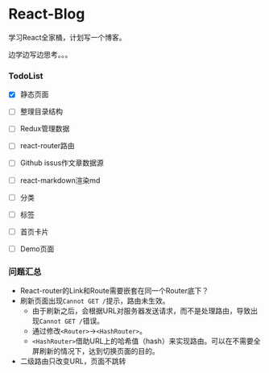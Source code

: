# React-Blog

学习React全家桶，计划写一个博客。

边学边写边思考。。。


### TodoList

* [x] 静态页面
* [ ] 整理目录结构
* [ ] Redux管理数据
* [ ] react-router路由
* [ ] Github issus作文章数据源
* [ ] react-markdown渲染md
* [ ] 分类
* [ ] 标签
* [ ] 首页卡片
* [ ] Demo页面


### 问题汇总

- React-router的Link和Route需要嵌套在同一个Router底下？
- 刷新页面出现`Cannot GET /`提示，路由未生效。
   - 由于刷新之后，会根据URL对服务器发送请求，而不是处理路由，导致出现`Cannot GET /`错误。
   - 通过修改`<Router>`→`<HashRouter>`。
   - `<HashRouter>`借助URL上的哈希值（hash）来实现路由。可以在不需要全屏刷新的情况下，达到切换页面的目的。
- 二级路由只改变URL，页面不跳转